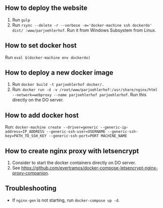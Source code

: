 ## How to deploy the website

1) Run `gulp`
2) Run `rsync --delete -r --verbose -e='docker-machine ssh dockerdo' dist/ :www/parjoehlerhof`. Run it from Windows Subsystem from Linux.

## How to set docker host

Run `eval $(docker-machine env dockerdo)`

## How to deploy a new docker image

1) Run `docker build -t parjoehlerhof docker/.`
2) Run: `docker run -d -v /root/www/parjoehlerhof:/usr/share/nginx/html --network=webproxy --name parjoehlerhof parjoehlerhof`. Run this directly on the DO server.

## How to add docker host

Run:
`docker-machine create --driver=generic --generic-ip-address=IP_ADDRESS --generic-ssh-user=USERNAME --generic-ssh-key=PATH_TO_SSH_KEY --generic-ssh-port=PORT MACHINE_NAME`

## How to create nginx proxy with letsencrypt

1) Consider to start the docker containers directly on DO server.
2) See https://github.com/evertramos/docker-compose-letsencrypt-nginx-proxy-companion.

## Troubleshooting

- If `nginx-gen` is not starting, run `docker-compose up -d`.
